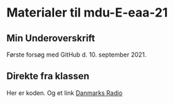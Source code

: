# Materialer til mdu-E-eaa-21

## Min Underoverskrift

Første forsøg med GitHub d. 10. september 2021.

## Direkte fra klassen

Her er koden. Og et link [Danmarks Radio](https://dr.dk)  
